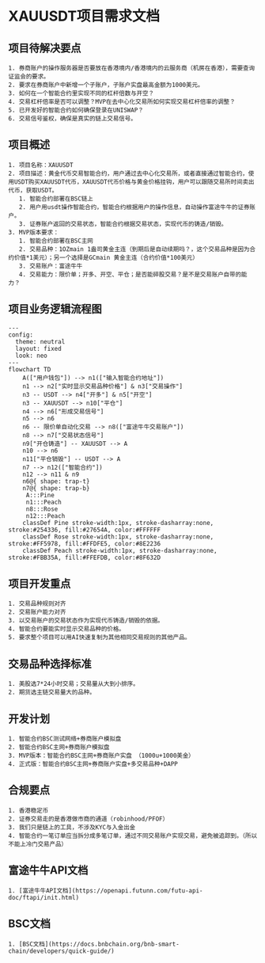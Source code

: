 # XAUUSDT项目需求文档

## 项目待解决要点
    1. 券商账户的操作服务器是否要放在香港境内/香港境内的云服务商（机房在香港），需要查询证监会的要求。
    2. 要求在券商账户中新增一个子账户，子账户实盘最高金额为1000美元。
    3. 如何在一个智能合约里实现不同的杠杆倍数与开空？
    4. 交易杠杆倍率是否可以调整？MVP在去中心化交易所如何实现交易杠杆倍率的调整？
    5. 已开发好的智能合约如何确保登录在UNISWAP？
    6. 交易信号鉴权，确保是真实的链上交易信号。

## 项目概述
    1. 项目名称：XAUUSDT
    2. 项目描述：黄金代币交易智能合约，用户通过去中心化交易所，或者直接通过智能合约，使用USDT购买XAUUSDT代币，XAUUSDT代币价格与黄金价格挂钩，用户可以跟随交易所时间卖出代币，获取USDT。
       1. 智能合约部署在BSC链上
       2. 用户用usdt操作智能合约，智能合约根据用户的操作信息，自动操作富途牛牛的证券账户。
       3. 证券账户返回的交易状态，智能合约根据交易状态，实现代币的铸造/销毁。
    3. MVP版本要求：
       1. 智能合约部署在BSC主网
       2. 交易品种：1OZmain 1盎司黄金主连（到期后是自动续期吗？，这个交易品种是因为合约价值*1美元）；另一个选择是GCmain 黄金主连（合约价值*100美元）
       3. 交易账户：富途牛牛
       4. 交易能力：限价单；开多、开空、平仓；是否能碎股交易？是不是交易账户自带的能力？

## 项目业务逻辑流程图
```mermaid
---
config:
  theme: neutral
  layout: fixed
  look: neo
---
flowchart TD
    A(["用户钱包"]) --> n1(["输入智能合约地址"])
    n1 --> n2["实时显示交易品种价格"] & n3["交易操作"]
    n3 -- USDT --> n4["开多"] & n5["开空"]
    n3 -- XAUUSDT --> n10["平仓"]
    n4 --> n6["形成交易信号"]
    n5 --> n6
    n6 -- 限价单自动化交易 --> n8(["富途牛牛交易账户"])
    n8 --> n7["交易状态信号"]
    n9["开仓铸造"] -- XAUUSDT --> A
    n10 --> n6
    n11["平仓销毁"] -- USDT --> A
    n7 --> n12(["智能合约"])
    n12 --> n11 & n9
    n6@{ shape: trap-t}
    n7@{ shape: trap-b}
     A:::Pine
     n1:::Peach
     n8:::Rose
     n12:::Peach
    classDef Pine stroke-width:1px, stroke-dasharray:none, stroke:#254336, fill:#27654A, color:#FFFFFF
    classDef Rose stroke-width:1px, stroke-dasharray:none, stroke:#FF5978, fill:#FFDFE5, color:#8E2236
    classDef Peach stroke-width:1px, stroke-dasharray:none, stroke:#FBB35A, fill:#FFEFDB, color:#8F632D
```

## 项目开发重点
    1. 交易品种规则对齐
    2. 交易账户能力对齐
    3. 以交易账户的交易状态作为实现代币铸造/销毁的依据。
    4. 智能合约要能实时显示交易品种的价格。
    5. 要求整个项目可以用AI快速复制为其他相同交易规则的其他产品。

## 交易品种选择标准
    1. 美股选7*24小时交易；交易量从大到小排序。
    2. 期货选主链交易量大的品种。

## 开发计划
    1. 智能合约BSC测试网络+券商账户模拟盘
    2. 智能合约BSC主网+券商账户模拟盘
    3. MVP版本：智能合约BSC主网+券商账户实盘 （1000u+1000美金）
    4. 正式版：智能合约BSC主网+券商账户实盘+多交易品种+DAPP

## 合规要点
    1. 香港稳定币
    2. 证券交易走的是香港做市商的通道（robinhood/PFOF）
    3. 我们只是链上的工具，不涉及KYC与入金出金
    4. 智能合约一笔订单应当拆分成多笔订单，通过不同交易账户实现交易，避免被追踪到。（所以不能上冷门交易产品）

## 富途牛牛API文档
    1. [富途牛牛API文档](https://openapi.futunn.com/futu-api-doc/ftapi/init.html)

## BSC文档
    1. [BSC文档](https://docs.bnbchain.org/bnb-smart-chain/developers/quick-guide/)

